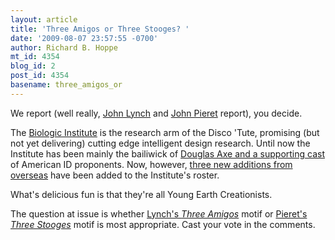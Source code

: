 ```yaml
---
layout: article
title: 'Three Amigos or Three Stooges? '
date: '2009-08-07 23:57:55 -0700'
author: Richard B. Hoppe
mt_id: 4354
blog_id: 2
post_id: 4354
basename: three_amigos_or
---
```

We report (well really, [John Lynch](http://blog.jmlynch.org/2009/08/07/three-yec-amigos-join-the-biologic-institute/) and [John Pieret](http://dododreams.blogspot.com/2009/08/pros-from-dover.html) report), you decide.

The [Biologic Institute](http://www.biologicinstitute.org/) is the research arm of the Disco 'Tute, promising (but not yet delivering) cutting edge intelligent design research.  Until now the Institute has been mainly the bailiwick of [Douglas Axe and a supporting cast](http://biologicinstitute.org/people/) of American ID proponents.  Now, however, [three new additions from overseas](http://biologicinstitute.org/2009/08/06/new-talent-from-new-places/#more-47) have been added to the Institute's roster.

What's delicious fun is that they're all Young Earth Creationists.

The question at issue is whether [Lynch's _Three Amigos_](http://blog.jmlynch.org/2009/08/07/three-yec-amigos-join-the-biologic-institute/) motif or [Pieret's _Three Stooges_](http://dododreams.blogspot.com/2009/08/pros-from-dover.html) motif is most appropriate.  Cast your vote in the comments.
